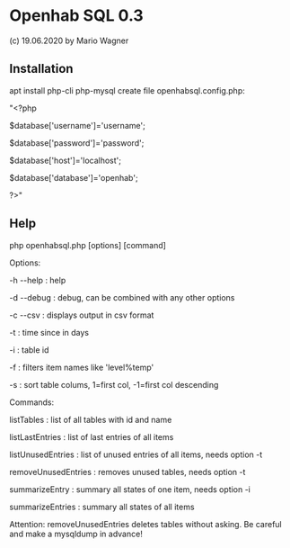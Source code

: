 
  Openhab SQL 0.3
  ===============
  (c) 19.06.2020 by Mario Wagner

Installation
------------
apt install php-cli php-mysql
create file openhabsql.config.php:

"<?php

  $database['username']='username';
  
  $database['password']='password';
  
  $database['host']='localhost';
  
  $database['database']='openhab';

?>"


Help
----

php openhabsql.php [options] [command]

Options:

-h --help           : help

-d --debug          : debug, can be combined with any other options

-c --csv            : displays output in csv format


-t <days>           : time since in days
  
-i <id>             : table id
  
-f <filter>         : filters item names like 'level%temp'
  
-s <column>         : sort table colums, 1=first col, -1=first col descending
  

Commands:

listTables          : list of all tables with id and name

listLastEntries     : list of last entries of all items

listUnusedEntries   : list of unused entries of all items, needs option -t

removeUnusedEntries : removes unused tables, needs option -t

summarizeEntry      : summary all states of one item, needs option -i

summarizeEntries    : summary all states of all items


Attention: removeUnusedEntries deletes tables without asking. 
           Be careful and make a mysqldump in advance!

